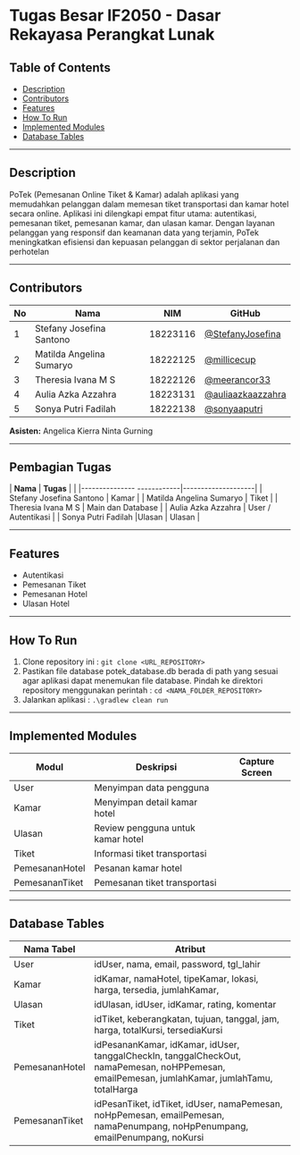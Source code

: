 # Tugas Besar IF2050 - Dasar Rekayasa Perangkat Lunak

## Table of Contents
- [Description](#description)
- [Contributors](#contributors)
- [Features](#features)
- [How To Run](#how-to-run)
- [Implemented Modules](#implemented-modules)
- [Database Tables](#database-tables)

---

## Description
PoTek (Pemesanan Online Tiket & Kamar) adalah aplikasi yang memudahkan pelanggan dalam memesan tiket transportasi dan kamar hotel secara online. Aplikasi ini dilengkapi empat fitur utama: autentikasi, pemesanan tiket, pemesanan kamar, dan ulasan kamar. Dengan layanan pelanggan yang responsif dan keamanan data yang terjamin, PoTek meningkatkan efisiensi dan kepuasan pelanggan di sektor perjalanan dan perhotelan

---

## Contributors
| **No** | **Nama** | **NIM**  | **GitHub** |
| ------ | ------------------------- | ------------- | ----------- |
| 1      | Stefany Josefina Santono  | 18223116      | [@StefanyJosefina](https://github.com/StefanyJosefina) |
| 2      | Matilda Angelina Sumaryo  | 18222125      | [@millicecup](https://github.com/millicecup) |
| 3      | Theresia Ivana M S        | 18222126      | [@meerancor33](https://github.com/meerancor33) |
| 4      | Aulia Azka Azzahra        | 18223131      | [@auliaazkaazzahra](https://github.com/auliaazkaazzahra) |
| 5      | Sonya Putri Fadilah       | 18222138      | [@sonyaaputri](https://github.com/sonyaaputri) |

**Asisten:** Angelica Kierra Ninta Gurning

---

## Pembagian Tugas
| **Nama**     | **Tugas**    |                    |
|---------------  ------------|--------------------|
| Stefany Josefina Santono    | Kamar              |
| Matilda Angelina Sumaryo    | Tiket              |
| Theresia Ivana M S          | Main dan Database  |
| Aulia Azka Azzahra          | User / Autentikasi |
| Sonya Putri Fadilah         |Ulasan | Ulasan     |

---

## Features
- Autentikasi
- Pemesanan Tiket
- Pemesanan Hotel
- Ulasan Hotel


---

## How To Run
1. Clone repository ini : ```git clone <URL_REPOSITORY>```
2. Pastikan file database potek_database.db berada di path yang sesuai agar aplikasi dapat menemukan file database. Pindah ke direktori repository menggunakan perintah : ```cd <NAMA_FOLDER_REPOSITORY>```   
3. Jalankan aplikasi : ``` .\gradlew clean run ```
   
---

## Implemented Modules

| **Modul**     | **Deskripsi**                      | **Capture Screen**|
|---------------|------------------------------------|-------------------
|User           | Menyimpan data pengguna            |
|Kamar          | Menyimpan detail kamar hotel       |
|Ulasan         | Review pengguna untuk kamar hotel  |
|Tiket          | Informasi tiket transportasi       |
|PemesananHotel | Pesanan kamar hotel                |
|PemesananTiket | Pemesanan tiket transportasi       |



---

## Database Tables

| **Nama Tabel** | **Atribut** |
|----------------|-------------|
|User           | idUser, nama, email, password, tgl_lahir           |
|Kamar          | idKamar, namaHotel, tipeKamar, lokasi, harga, tersedia, jumlahKamar,    |
|Ulasan         | idUlasan, idUser, idKamar, rating, komentar |
|Tiket          | idTiket, keberangkatan, tujuan, tanggal, jam, harga, totalKursi, tersediaKursi    |
|PemesananHotel | idPesananKamar, idKamar, idUser, tanggalCheckIn, tanggalCheckOut, namaPemesan, noHPPemesan, emailPemesan, jumlahKamar, jumlahTamu, totalHarga                |
|PemesananTiket | idPesanTiket, idTiket, idUser, namaPemesan, noHpPemesan, emailPemesan, namaPenumpang, noHpPenumpang, emailPenumpang, noKursi    |


